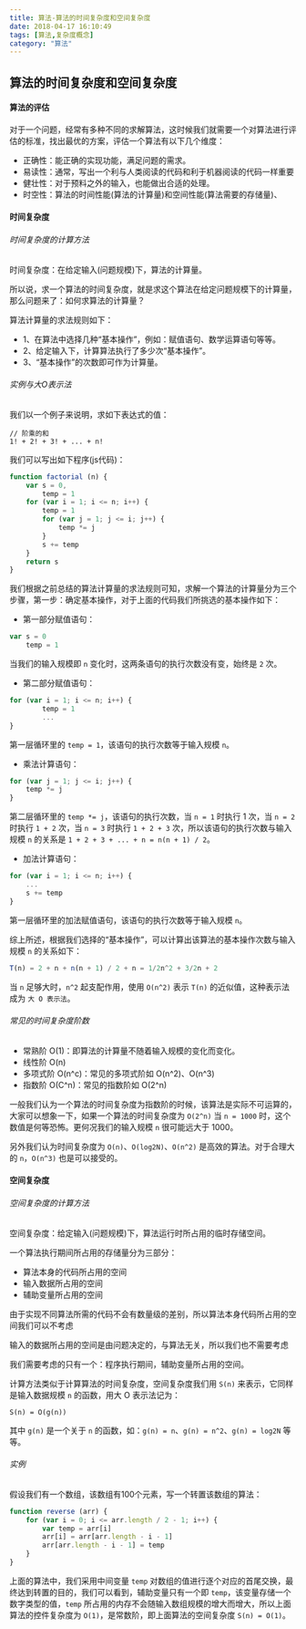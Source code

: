 ```yaml
---
title: 算法-算法的时间复杂度和空间复杂度
date: 2018-04-17 16:10:49
tags: [算法,复杂度概念]
category: "算法"
---
```

## 算法的时间复杂度和空间复杂度

#### 算法的评估

对于一个问题，经常有多种不同的求解算法，这时候我们就需要一个对算法进行评估的标准，找出最优的方案，评估一个算法有以下几个维度：

* 正确性：能正确的实现功能，满足问题的需求。
* 易读性：通常，写出一个利与人类阅读的代码和利于机器阅读的代码一样重要
* 健壮性：对于预料之外的输入，也能做出合适的处理。
* 时空性：算法的时间性能(算法的计算量)和空间性能(算法需要的存储量)、

#### 时间复杂度

###### 时间复杂度的计算方法

时间复杂度：在给定输入(问题规模)下，算法的计算量。

所以说，求一个算法的时间复杂度，就是求这个算法在给定问题规模下的计算量，那么问题来了：如何求算法的计算量？

算法计算量的求法规则如下：

* 1、在算法中选择几种“基本操作”，例如：赋值语句、数学运算语句等等。
* 2、给定输入下，计算算法执行了多少次“基本操作”。
* 3、“基本操作”的次数即可作为计算量。

###### 实例与大O表示法

我们以一个例子来说明，求如下表达式的值：

```
// 阶乘的和
1! + 2! + 3! + ... + n!
```

我们可以写出如下程序(js代码)：

```js
function factorial (n) {
    var s = 0,
        temp = 1
    for (var i = 1; i <= n; i++) {
        temp = 1
        for (var j = 1; j <= i; j++) {
            temp *= j
        }
        s += temp
    }
    return s
}
```

我们根据之前总结的算法计算量的求法规则可知，求解一个算法的计算量分为三个步骤，第一步：确定基本操作，对于上面的代码我们所挑选的基本操作如下：


* 第一部分赋值语句：
```js
var s = 0
    temp = 1
```

当我们的输入规模即 `n` 变化时，这两条语句的执行次数没有变，始终是 `2` 次。

* 第二部分赋值语句：
```js
for (var i = 1; i <= n; i++) {
        temp = 1
        ...
}
```
第一层循环里的 `temp = 1`，该语句的执行次数等于输入规模 `n`。

* 乘法计算语句：
```js
for (var j = 1; j <= i; j++) {
    temp *= j
}
```

第二层循环里的 `temp *= j`，该语句的执行次数，当 `n = 1` 时执行 1 次，当 `n = 2` 时执行 `1 + 2` 次，当 `n = 3` 时执行 `1 + 2 + 3` 次，所以该语句的执行次数与输入规模 `n` 的关系是 `1 + 2 + 3 + ... + n = n(n + 1) / 2`。

* 加法计算语句：
```js
for (var i = 1; i <= n; i++) {
    ...
    s += temp
}
```
第一层循环里的加法赋值语句，该语句的执行次数等于输入规模 `n`。

综上所述，根据我们选择的“基本操作”，可以计算出该算法的基本操作次数与输入规模 `n` 的关系如下：

```js
T(n) = 2 + n + n(n + 1) / 2 + n = 1/2n^2 + 3/2n + 2
```

当 `n` 足够大时，`n^2` 起支配作用，使用 `O(n^2)` 表示 `T(n)` 的近似值，这种表示法成为 `大 O 表示法`。

###### 常见的时间复杂度阶数

* 常熟阶 O(1)：即算法的计算量不随着输入规模的变化而变化。
* 线性阶 O(n)
* 多项式阶 O(n^c)：常见的多项式阶如 O(n^2)、O(n^3)
* 指数阶 O(C^n)：常见的指数阶如 O(2^n)

一般我们认为一个算法的时间复杂度为指数阶的时候，该算法是实际不可运算的，大家可以想象一下，如果一个算法的时间复杂度为 `O(2^n)` 当 `n = 1000` 时，这个数值是何等恐怖。更何况我们的输入规模 `n` 很可能远大于 1000。

另外我们认为时间复杂度为 `O(n)`、`O(log2N)`、`O(n^2)` 是高效的算法。对于合理大的 `n`，`O(n^3)` 也是可以接受的。

#### 空间复杂度

###### 空间复杂度的计算方法

空间复杂度：给定输入(问题规模)下，算法运行时所占用的临时存储空间。

一个算法执行期间所占用的存储量分为三部分：

* 算法本身的代码所占用的空间
* 输入数据所占用的空间
* 辅助变量所占用的空间

由于实现不同算法所需的代码不会有数量级的差别，所以算法本身代码所占用的空间我们可以不考虑

输入的数据所占用的空间是由问题决定的，与算法无关，所以我们也不需要考虑

我们需要考虑的只有一个：程序执行期间，辅助变量所占用的空间。

计算方法类似于计算算法的时间复杂度，空间复杂度我们用 `S(n)` 来表示，它同样是输入数据规模 `n` 的函数，用大 O 表示法记为：

```
S(n) = O(g(n))
```

其中 `g(n)` 是一个关于 `n` 的函数，如：`g(n) = n`、`g(n) = n^2`、`g(n) = log2N` 等等。

###### 实例

假设我们有一个数组，该数组有100个元素，写一个转置该数组的算法：

```js
function reverse (arr) {
    for (var i = 0; i <= arr.length / 2 - 1; i++) {
        var temp = arr[i]
        arr[i] = arr[arr.length - i - 1]
        arr[arr.length - i - 1] = temp
    }
}
```

上面的算法中，我们采用中间变量 `temp` 对数组的值进行逐个对应的首尾交换，最终达到转置的目的，我们可以看到，辅助变量只有一个即 `temp`，该变量存储一个数字类型的值，`temp` 所占用的内存不会随输入数组规模的增大而增大，所以上面算法的控件复杂度为 `O(1)`，是常数阶，即上面算法的空间复杂度 `S(n) = O(1)`。